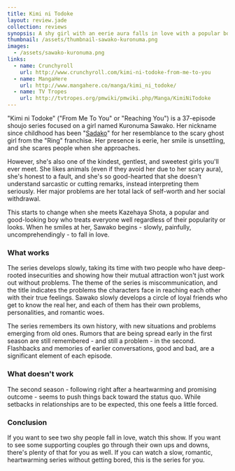 ```yaml
---
title: Kimi ni Todoke
layout: review.jade
collection: reviews
synopsis: A shy girl with an eerie aura falls in love with a popular boy with issues of his own.
thumbnail: /assets/thumbnail-sawako-kuronuma.png
images:
  - /assets/sawako-kuronuma.png
links:
  - name: Crunchyroll
    url: http://www.crunchyroll.com/kimi-ni-todoke-from-me-to-you
  - name: MangaHere
    url: http://www.mangahere.co/manga/kimi_ni_todoke/
  - name: TV Tropes
    url: http://tvtropes.org/pmwiki/pmwiki.php/Manga/KimiNiTodoke
---
```


"Kimi ni Todoke" ("From Me To You" or "Reaching You") is a 37-episode shoujo
series focused on a girl named Kuronuma Sawako.
Her nickname since childhood has been "[Sadako]" for her resemblance to the
scary ghost girl from the "Ring" franchise.
Her presence is eerie, her smile is unsettling, and she scares people when
she approaches.

However, she's also one of the kindest, gentlest, and sweetest girls you'll
ever meet. She likes animals (even if they avoid her due to her scary aura),
she's honest to a fault, and she's so good-hearted that she doesn't understand
sarcastic or cutting remarks, instead interpreting them seriously.
Her major problems are her total lack of self-worth and her social withdrawal.

This starts to change when she meets Kazehaya Shota, a popular and
good-looking boy who treats everyone well regardless of their popularity
or looks.
When he smiles at her, Sawako begins - slowly, painfully,
uncomprehendingly - to fall in love.

### What works

The series develops slowly, taking its time with two people who have
deep-rooted insecurities and showing how their mutual attraction won't
just work out without problems.
The theme of the series is miscommunication, and the title indicates
the problems the characters face in reaching each other with their true
feelings.
Sawako slowly develops a circle of loyal friends who get to know the real
her, and each of them has their own problems, personalities, and romantic woes.

The series remembers its own history, with new situations and problems
emerging from old ones.
Rumors that are being spread early in the first season are still
remembered - and still a problem - in the second. Flashbacks and memories
of earlier conversations, good and bad, are a significant element of each
episode.

### What doesn't work

The second season - following right after a heartwarming and promising
outcome - seems to push things back toward the status quo. While setbacks
in relationships are to be expected, this one feels a little forced.

### Conclusion

If you want to see two shy people fall in love, watch this show.
If you want to see some supporting couples go through their own ups and downs,
there's plenty of that for you as well.
If you can watch a slow, romantic, heartwarming series without getting bored,
this is the series for you.

[Sadako]: http://ring.wikia.com/wiki/Sadako_Yamamura
